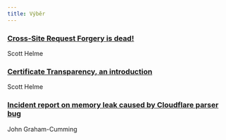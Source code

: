 ```yaml
---
title: Výběr
---
```


### [Cross-Site Request Forgery is dead!](https://scotthelme.co.uk/csrf-is-dead/)
Scott Helme

### [Certificate Transparency, an introduction](https://scotthelme.co.uk/certificate-transparency-an-introduction/)
Scott Helme

### [Incident report on memory leak caused by Cloudflare parser bug](https://blog.cloudflare.com/incident-report-on-memory-leak-caused-by-cloudflare-parser-bug/)
 John Graham-Cumming
